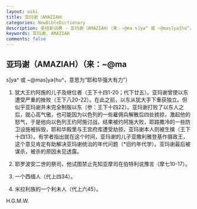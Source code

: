 ```yaml
---
layout: wiki
title: 亚玛谢（AMAZIAH）
categories: NewBibleDictionary
description: 圣经新词典 - 亚玛谢（AMAZIAH）（来：~@ma s]ya^ 或 ~@mas]ya{hu^，意思为“耶和华强大有力”）
keywords: 亚玛谢, AMAZIAH
comments: false
---
```


## 亚玛谢（AMAZIAH）（来：~@ma

s]ya^ 或 ~@mas]ya{hu^，意思为“耶和华强大有力”）

1. 犹大王约阿施的儿子及继位者（王下十四1-20；代下廿五）。亚玛谢曾使以东遭受严重的挫败（王下八20-22）。在此之前，以东从犹大手下重获独立。但似乎亚玛谢并未完全制服以东（参：王下十四22）。亚玛谢打败了以东人之后，就心高气傲，也可能因为以色列的一些雇佣兵解散后四处掳掠，激起他的怒气，于是他向以色列王约阿施讨战，结果被约阿施大败，耶路撒冷的一些防卫设施被拆毁，耶和华殿里与王宫府库遭受劫掠，亚玛谢本人则被生擒（王下十四13）。有学者指出就在这个时间，亚玛谢的儿子亚撒利雅登基作摄政王，这个意见肯定有助解决亚玛谢统治的年代问题（*旧约年代学）。亚玛谢最后被谋杀，被杀的原因未见透露。

2. 耶罗波安二世的祭司，他试图禁止先知亚摩司在伯特利说豫言（摩七10-17）。

3. 一个西缅人（代上四34）。

4. 米拉利族的一个利未人（代上六45）。

H.G.M.W.






